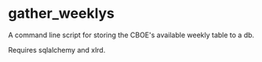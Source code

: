 gather_weeklys
==============

A command line script for storing the CBOE's available weekly table to a db.

Requires sqlalchemy and xlrd.
